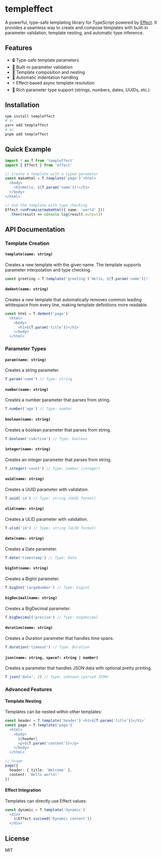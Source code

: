 # templeffect

A powerful, type-safe templating library for TypeScript powered by [Effect](https://effect.website). It provides a seamless way to create and compose templates with built-in parameter validation, template nesting, and automatic type inference.

## Features

- 🔒 Type-safe template parameters
- 🎯 Built-in parameter validation
- 🔄 Template composition and nesting
- 📐 Automatic indentation handling
- ⚡ Effect-based async template resolution
- 🎨 Rich parameter type support (strings, numbers, dates, UUIDs, etc.)

## Installation

```bash
npm install templeffect
# or
yarn add templeffect
# or
pnpm add templeffect
```

## Quick Example

```typescript
import * as T from 'templeffect'
import { Effect } from 'effect'

// Create a template with a typed parameter
const makeHtml = T.template('page')`<html>
  <body>
    <h1>Hello, ${T.param('name')}!</h1>
  </body>
</html>`

// Use the template with type checking
Effect.runPromise(makeHtml({ name: 'world' }))
  .then(result => console.log(result.output))
```

## API Documentation

### Template Creation

#### `template(name: string)`

Creates a new template with the given name. The template supports parameter interpolation and type checking.

```typescript
const greeting = T.template('greeting')`Hello, ${T.param('name')}!`
```

#### `dedent(name: string)`

Creates a new template that automatically removes common leading whitespace from every line, making template definitions more readable.

```typescript
const html = T.dedent('page')`
  <html>
    <body>
      <h1>${T.param('title')}</h1>
    </body>
  </html>`
```

### Parameter Types

#### `param(name: string)`
Creates a string parameter.
```typescript
T.param('name') // Type: string
```

#### `number(name: string)`
Creates a number parameter that parses from string.
```typescript
T.number('age') // Type: number
```

#### `boolean(name: string)`
Creates a boolean parameter that parses from string.
```typescript
T.boolean('isActive') // Type: boolean
```

#### `integer(name: string)`
Creates an integer parameter that parses from string.
```typescript
T.integer('count') // Type: number (integer)
```

#### `uuid(name: string)`
Creates a UUID parameter with validation.
```typescript
T.uuid('id') // Type: string (UUID format)
```

#### `ulid(name: string)`
Creates a ULID parameter with validation.
```typescript
T.ulid('id') // Type: string (ULID format)
```

#### `date(name: string)`
Creates a Date parameter.
```typescript
T.date('timestamp') // Type: Date
```

#### `bigInt(name: string)`
Creates a BigInt parameter.
```typescript
T.bigInt('largeNumber') // Type: bigint
```

#### `bigDecimal(name: string)`
Creates a BigDecimal parameter.
```typescript
T.bigDecimal('precise') // Type: bigdecimal
```

#### `duration(name: string)`
Creates a Duration parameter that handles time spans.
```typescript
T.duration('timeout') // Type: Duration
```

#### `json(name: string, space?: string | number)`
Creates a parameter that handles JSON data with optional pretty printing.
```typescript
T.json('data', 2) // Type: unknown (parsed JSON)
```

### Advanced Features

#### Template Nesting

Templates can be nested within other templates:

```typescript
const header = T.template('header')`<h1>${T.param('title')}</h1>`
const page = T.template('page')`
  <html>
    <body>
      ${header}
      <p>${T.param('content')}</p>
    </body>
  </html>`

// Usage
page({
  header: { title: 'Welcome' },
  content: 'Hello world!'
})
```

#### Effect Integration

Templates can directly use Effect values:

```typescript
const dynamic = T.template('dynamic')`
  <div>
    ${Effect.succeed('Dynamic content')}
  </div>`
```

## License

MIT

